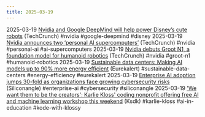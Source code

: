 ```yaml
---
title: 2025-03-19
---
```


2025-03-19 [Nvidia and Google DeepMind will help power Disney’s cute robots](https://techcrunch.com/2025/03/18/nvidia-and-google-deepmind-will-help-power-disneys-cute-robots/) (TechCrunch) #nvidia #google-deepmind #disney
2025-03-19 [Nvidia announces two ‘personal AI supercomputers’](https://techcrunch.com/2025/03/18/nvidia-announces-two-personal-ai-supercomputers/) (TechCrunch) #nvidia #personal-ai #ai-supercomputers
2025-03-19 [Nvidia debuts Groot N1, a foundation model for humanoid robotics](https://techcrunch.com/2025/03/18/nvidia-debuts-groot-n1-a-foundation-model-for-humanoid-robotics/) (TechCrunch) #nvidia #groot-n1 #humanoid-robotics
2025-03-19 [Sustainable data centers: Making AI models up to 90% more energy efficient](https://www.eurekalert.org/news-releases/1077300) (Eurekalert) #sustainable-data-centers #energy-efficiency #eurekalert
2025-03-19 [Enterprise AI adoption jumps 30-fold as organizations face growing cybersecurity risks](https://siliconangle.com/2025/03/19/enterprise-ai-adoption-jumps-3000-organizations-face-growing-cybersecurity-risks/) (Siliconangle) #enterprise-ai #cybersecurity #siliconangle
2025-03-19 ['We want them to be the creators': Karlie Kloss' coding nonprofit offering free AI and machine learning workshop this weekend](https://www.ksdk.com/article/news/local/as-seen-on-tv/karlie-kloss-free-ai-and-machine-learning-workshop-kode-with-klossy/63-98b510cc-a26a-491e-bb31-59922707d565) (Ksdk) #karlie-kloss #ai-in-education #kode-with-klossy
